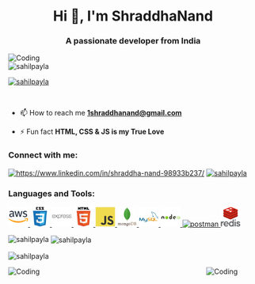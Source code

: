 <h1 align="center">Hi 👋, I'm ShraddhaNand</h1>
<h3 align="center">A passionate developer from India</h3>

<img align="right" alt="Coding" width="1000" src="https://pa1.narvii.com/6171/768cdde177d20a378828b302efab1a919e5c06fb_hq.gif">
<p align="left"> <img src="https://komarev.com/ghpvc/?username=sahilpayla&label=Profile%20views&color=0e75b6&style=flat" alt="sahilpayla" /> </p>

<p align="left"> <a href="https://github.com/ryo-ma/github-profile-trophy"><img src="https://github-profile-trophy.vercel.app/?username=sahilpayla" alt="sahilpayla" /></a> </p>

<p align="left"> <a href="https://twitter.com/" target="blank"><img src="https://img.shields.io/twitter/follow/?logo=twitter&style=for-the-badge" alt="" /></a> </p>

- 📫 How to reach me **1shraddhanand@gmail.com**

- ⚡ Fun fact **HTML, CSS & JS is my True Love**

<h3 align="left">Connect with me:</h3>
<p align="left">
<a href="https://linkedin.com/in/https://www.linkedin.com/in/shraddha-nand-98933b237/" target="blank"><img align="center" src="https://raw.githubusercontent.com/rahuldkjain/github-profile-readme-generator/master/src/images/icons/Social/linked-in-alt.svg" alt="https://www.linkedin.com/in/shraddha-nand-98933b237/" height="30" width="40" /></a>
<a href="https://www.leetcode.com/sahilpayla" target="blank"><img align="center" src="https://raw.githubusercontent.com/rahuldkjain/github-profile-readme-generator/master/src/images/icons/Social/leet-code.svg" alt="sahilpayla" height="30" width="40" /></a>
</p>

<h3 align="left">Languages and Tools:</h3>
<p align="left"> <a href="https://aws.amazon.com" target="_blank" rel="noreferrer"> <img src="https://raw.githubusercontent.com/devicons/devicon/master/icons/amazonwebservices/amazonwebservices-original-wordmark.svg" alt="aws" width="40" height="40"/> </a> <a href="https://www.w3schools.com/css/" target="_blank" rel="noreferrer"> <img src="https://raw.githubusercontent.com/devicons/devicon/master/icons/css3/css3-original-wordmark.svg" alt="css3" width="40" height="40"/> </a> <a href="https://expressjs.com" target="_blank" rel="noreferrer"> <img src="https://raw.githubusercontent.com/devicons/devicon/master/icons/express/express-original-wordmark.svg" alt="express" width="40" height="40"/> </a> <a href="https://www.w3.org/html/" target="_blank" rel="noreferrer"> <img src="https://raw.githubusercontent.com/devicons/devicon/master/icons/html5/html5-original-wordmark.svg" alt="html5" width="40" height="40"/> </a> <a href="https://developer.mozilla.org/en-US/docs/Web/JavaScript" target="_blank" rel="noreferrer"> <img src="https://raw.githubusercontent.com/devicons/devicon/master/icons/javascript/javascript-original.svg" alt="javascript" width="40" height="40"/> </a> <a href="https://www.mongodb.com/" target="_blank" rel="noreferrer"> <img src="https://raw.githubusercontent.com/devicons/devicon/master/icons/mongodb/mongodb-original-wordmark.svg" alt="mongodb" width="40" height="40"/> </a> <a href="https://www.mysql.com/" target="_blank" rel="noreferrer"> <img src="https://raw.githubusercontent.com/devicons/devicon/master/icons/mysql/mysql-original-wordmark.svg" alt="mysql" width="40" height="40"/> </a> <a href="https://nodejs.org" target="_blank" rel="noreferrer"> <img src="https://raw.githubusercontent.com/devicons/devicon/master/icons/nodejs/nodejs-original-wordmark.svg" alt="nodejs" width="40" height="40"/> </a> <a href="https://postman.com" target="_blank" rel="noreferrer"> <img src="https://www.vectorlogo.zone/logos/getpostman/getpostman-icon.svg" alt="postman" width="40" height="40"/> </a> <a href="https://redis.io" target="_blank" rel="noreferrer"> <img src="https://raw.githubusercontent.com/devicons/devicon/master/icons/redis/redis-original-wordmark.svg" alt="redis" width="40" height="40"/> </a> </p>

<p><img align="left" src="https://github-readme-stats.vercel.app/api/top-langs?username=sahilpayla&show_icons=true&locale=en&layout=compact" alt="sahilpayla" /></p>

<p>&nbsp;<img align="center" src="https://github-readme-stats.vercel.app/api?username=sahilpayla&show_icons=true&locale=en" alt="sahilpayla" /></p>

<p><img align="center" src="https://github-readme-streak-stats.herokuapp.com/?user=sahilpayla&" alt="sahilpayla" /></p>


<img align="left" alt="Coding" width="400" src="https://res.cloudinary.com/practicaldev/image/fetch/s--UWIMRf-Q--/c_imagga_scale,f_auto,fl_progressive,h_500,q_66,w_1000/https://dev-to-uploads.s3.amazonaws.com/uploads/articles/legnuefb30fdf1owkh98.gif">

<img align="rigth" alt="Coding" width="400" src="https://res.cloudinary.com/practicaldev/image/fetch/s--UWIMRf-Q--/c_imagga_scale,f_auto,fl_progressive,h_500,q_66,w_1000/https://dev-to-uploads.s3.amazonaws.com/uploads/articles/legnuefb30fdf1owkh98.gif">
